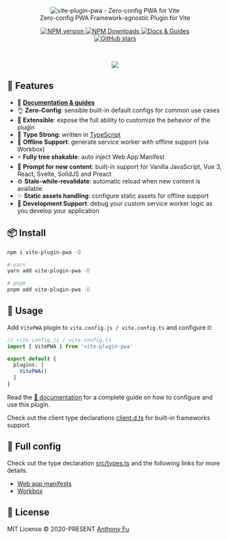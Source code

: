 <p align='center'>
<img src='https://vite-plugin-pwa.netlify.app/banner_light.svg' alt="vite-plugin-pwa - Zero-config PWA for Vite"><br>
Zero-config PWA Framework-agnostic Plugin for Vite
</p>

<p align='center'>
<a href='https://www.npmjs.com/package/vite-plugin-pwa' target="__blank">
<img src='https://img.shields.io/npm/v/vite-plugin-pwa?color=33A6B8&label=' alt="NPM version">
</a>
<a href="https://www.npmjs.com/package/vite-plugin-pwa" target="__blank">
    <img alt="NPM Downloads" src="https://img.shields.io/npm/dm/vite-plugin-pwa?color=476582&label=">
</a>
<a href="https://vite-plugin-pwa.netlify.app/" target="__blank">
    <img src="https://img.shields.io/static/v1?label=&message=docs%20%26%20guides&color=2e859c" alt="Docs & Guides">
</a>
<br>
<a href="https://github.com/antfu/vite-plugin-pwa" target="__blank">
<img alt="GitHub stars" src="https://img.shields.io/github/stars/antfu/vite-plugin-pwa?style=social">
</a>
</p>

<br>

<p align="center">
  <a href="https://cdn.jsdelivr.net/gh/antfu/static/sponsors.svg">
    <img src='https://cdn.jsdelivr.net/gh/antfu/static/sponsors.svg'/>
  </a>
</p>


## 🚀 Features

- 📖 [**Documentation & guides**](https://vite-plugin-pwa.netlify.app/)
- 👌 **Zero-Config**: sensible built-in default configs for common use cases
- 🔩 **Extensible**: expose the full ability to customize the behavior of the plugin
- 🦾 **Type Strong**: written in [TypeScript](https://www.typescriptlang.org/)
- 🔌 **Offline Support**: generate service worker with offline support (via Workbox)
- ⚡ **Fully tree shakable**: auto inject Web App Manifest
- 💬 **Prompt for new content**: built-in support for Vanilla JavaScript, Vue 3, React, Svelte, SolidJS and Preact
- ⚙️ **Stale-while-revalidate**: automatic reload when new content is available
- ✨ **Static assets handling**: configure static assets for offline support
- 🐞 **Development Support**: debug your custom service worker logic as you develop your application

## 📦 Install

```bash
npm i vite-plugin-pwa -D 

# yarn 
yarn add vite-plugin-pwa -D

# pnpm 
pnpm add vite-plugin-pwa -D
```

## 🦄 Usage

Add `VitePWA` plugin to `vite.config.js / vite.config.ts` and configure it:

```ts
// vite.config.js / vite.config.ts
import { VitePWA } from 'vite-plugin-pwa'

export default {
  plugins: [
    VitePWA()
  ]
}
```

Read the [📖 documentation](https://vite-plugin-pwa.netlify.app/guide/) for a complete guide on how to configure and use 
this plugin.

Check out the client type declarations [client.d.ts](./client.d.ts) for built-in frameworks support.

## 👀 Full config

Check out the type declaration [src/types.ts](./src/types.ts) and the following links for more details.

- [Web app manifests](https://developer.mozilla.org/en-US/docs/Web/Manifest)
- [Workbox](https://developers.google.com/web/tools/workbox)


## 📄 License

MIT License © 2020-PRESENT [Anthony Fu](https://github.com/antfu)
